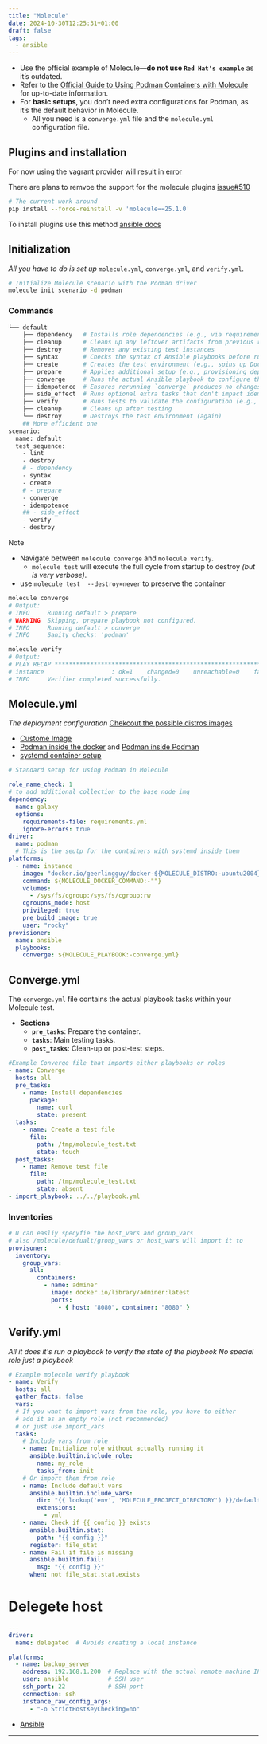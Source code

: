 ```yaml
---
title: "Molecule"
date: 2024-10-30T12:25:31+01:00
draft: false
tags:
  - ansible
---
```



* Use the official example of Molecule—**do not use `Red Hat's example`** as it’s outdated.
* Refer to the [Official Guide to Using Podman Containers with Molecule](https://ansible.readthedocs.io/projects/molecule/examples/podman/) for up-to-date information.
* For **basic setups**, you don’t need extra configurations for Podman, as it’s the default behavior in Molecule.
  * All you need is a `converge.yml` file and the `molecule.yml` configuration file.


## Plugins and installation
For now using the vagrant provider will result in [error](https://github.com/ansible-community/molecule-plugins/issues/301)

There are plans to remvoe the support for the molecule plugins [issue#510](https://github.com/ansible/ansible-dev-tools/issues/510#issuecomment-2605125502)
```bash
# The current work around
pip install --force-reinstall -v 'molecule==25.1.0'
```

To install plugins use this method  [ansible docs](https://ansible.readthedocs.io/projects/molecule/installation/)



## **Initialization**

_All you have to do is set up_ `molecule.yml`, `converge.yml`, and `verify.yml`.


```bash
# Initialize Molecule scenario with the Podman driver
molecule init scenario -d podman
```

### **Commands**
```bash
└── default
    ├── dependency   # Installs role dependencies (e.g., via requirements.yml)
    ├── cleanup      # Cleans up any leftover artifacts from previous runs
    ├── destroy      # Removes any existing test instances
    ├── syntax       # Checks the syntax of Ansible playbooks before running them
    ├── create       # Creates the test environment (e.g., spins up Docker containers/VMs)
    ├── prepare      # Applies additional setup (e.g., provisioning dependencies)
    ├── converge     # Runs the actual Ansible playbook to configure the system
    ├── idempotence  # Ensures rerunning `converge` produces no changes (idempotency check)
    ├── side_effect  # Runs optional extra tasks that don't impact idempotence (e.g., notifications)
    ├── verify       # Runs tests to validate the configuration (e.g., using Testinfra)
    ├── cleanup      # Cleans up after testing
    └── destroy      # Destroys the test environment (again)
    ## More efficient one
scenario:
  name: default
  test_sequence:
    - lint
    - destroy
    # - dependency
    - syntax
    - create
    # - prepare
    - converge
    - idempotence
    ## - side_effect
    - verify
    - destroy
```


Note

* Navigate between `molecule converge` and `molecule verify`.
  * `molecule test` will execute the full cycle from startup to destroy _(but is very verbose)_.
* use `molecule test  --destroy=never` to preserve the container

```bash
molecule converge
# Output:
# INFO     Running default > prepare
# WARNING  Skipping, prepare playbook not configured.
# INFO     Running default > converge
# INFO     Sanity checks: 'podman'

molecule verify
# Output:
# PLAY RECAP *********************************************************************
# instance                   : ok=1    changed=0    unreachable=0    failed=0    skipped=1    rescued=0    ignored=0
# INFO     Verifier completed successfully.
```

## **Molecule.yml**

_The deployment configuration_ [Chekcout the possible distros images](https://hub.docker.com/search?q=%2Fgeerlingguy%2F&badges=none&sort=updated_at&order=desc)

* [Custome Image](https://ansible.readthedocs.io/projects/molecule/guides/custom-image/)
* [Podman inside the docker](https://ansible.readthedocs.io/projects/molecule/guides/podman-inside-docker/) and [Podman inside Podman](https://www.redhat.com/en/blog/podman-inside-container)
* [systemd container setup](https://ansible.readthedocs.io/projects/molecule/guides/systemd-container/)

```yaml
# Standard setup for using Podman in Molecule

role_name_check: 1
# to add additional collection to the base node img
dependency:
  name: galaxy
  options:
    requirements-file: requirements.yml
    ignore-errors: true
driver:
  name: podman
  # This is the seutp for the containers with systemd inside them
platforms:
  - name: instance
    image: "docker.io/geerlingguy/docker-${MOLECULE_DISTRO:-ubuntu2004}-ansible:${MOLECULE_TAG:-latest}"
    command: ${MOLECULE_DOCKER_COMMAND:-""}
    volumes:
      - /sys/fs/cgroup:/sys/fs/cgroup:rw
    cgroupns_mode: host
    privileged: true
    pre_build_image: true
    user: "rocky"
provisioner:
  name: ansible
  playbooks:
    converge: ${MOLECULE_PLAYBOOK:-converge.yml}
```

## **Converge.yml**

The `converge.yml` file contains the actual playbook tasks within your Molecule test.

* **Sections**
  * **`pre_tasks`**: Prepare the container.
  * **`tasks`**: Main testing tasks.
  * **`post_tasks`**: Clean-up or post-test steps.

```yaml
#Example Converge file that imports either playbooks or roles
- name: Converge
  hosts: all
  pre_tasks:
    - name: Install dependencies
      package:
        name: curl
        state: present
  tasks:
    - name: Create a test file
      file:
        path: /tmp/molecule_test.txt
        state: touch
  post_tasks:
    - name: Remove test file
      file:
        path: /tmp/molecule_test.txt
        state: absent
- import_playbook: ../../playbook.yml
```
### Inventories
```yaml
# U can easliy specyfie the host_vars and group_vars
# also /molecule/defualt/group_vars or host_vars will import it to
provisoner:
  inventory:
    group_vars:
      all:
        containers:
          - name: adminer
            image: docker.io/library/adminer:latest
            ports:
              - { host: "8080", container: "8080" }
```
## **Verify.yml**

_All it does it's run a playbook to verify the state of the playbook_
_No special role just a playbook_
```yaml
# Example molecule verify playbook
- name: Verify
  hosts: all
  gather_facts: false
  vars:
  # If you want to import vars from the role, you have to either
  # add it as an empty role (not recommended)
  # or just use import_vars
  tasks:
    # Include vars from role
    - name: Initialize role without actually running it
      ansible.builtin.include_role:
        name: my_role
        tasks_from: init
    # Or import them from role
    - name: Include default vars
      ansible.builtin.include_vars:
        dir: "{{ lookup('env', 'MOLECULE_PROJECT_DIRECTORY') }}/defaults/"
        extensions:
          - yml
    - name: Check if {{ config }} exists
      ansible.builtin.stat:
        path: "{{ config }}"
      register: file_stat
    - name: Fail if file is missing
      ansible.builtin.fail:
        msg: "{{ config }}"
      when: not file_stat.stat.exists

```
# Delegete host
```yaml
---
driver:
  name: delegated  # Avoids creating a local instance

platforms:
  - name: backup_server
    address: 192.168.1.200  # Replace with the actual remote machine IP/hostname
    user: ansible           # SSH user
    ssh_port: 22            # SSH port
    connection: ssh
    instance_raw_config_args:
      - "-o StrictHostKeyChecking=no"

```

- [Ansible](/ansible/Ansible)

---
